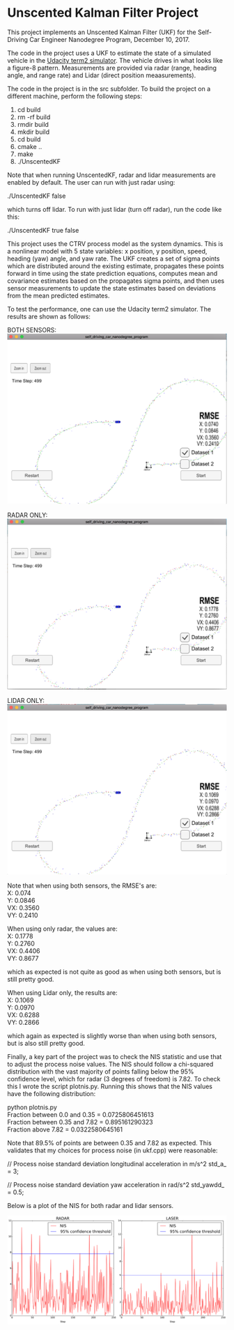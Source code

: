 # Unscented Kalman Filter Project
This project implements an Unscented Kalman Filter (UKF) for the Self-Driving Car Engineer Nanodegree Program, December 10, 2017.

The code in the project uses a UKF to estimate the state of a simulated vehicle in the [Udacity term2 simulator](https://github.com/udacity/self-driving-car-sim/releases). The vehicle drives in what looks like a figure-8 pattern. Measurements are provided via radar (range, heading angle, and range rate) and Lidar (direct position meaasurements).

The code in the project is in the src subfolder. To build the project on a different machine, perform the following steps:

1. cd build
2. rm -rf build
3. rmdir build
4. mkdir build
5. cd build
6. cmake ..
7. make
8. ./UnscentedKF

Note that when running UnscentedKF, radar and lidar measurements are enabled by default. The user can run with just radar using:

./UnscentedKF false

which turns off lidar. To run with just lidar (turn off radar), run the code like this:

./UnscentedKF true false

This project uses the CTRV process model as the system dynamics. This is a nonlinear model with 5 state variables: x position, y position, speed, heading (yaw) angle, and yaw rate. The UKF creates a set of sigma points which are distributed around the existing estimate, propagates these points forward in time using the state prediction equations, computes mean and covariance estimates based on the propagates sigma points, and then uses sensor measurements to update the state estimates based on deviations from the mean predicted estimates.

To test the performance, one can use the Udacity term2 simulator. The results are shown as follows:

BOTH SENSORS:    
![both_sensors](./results-both-sensors.png)

RADAR ONLY:      
![radar_only](./results-radar-only.png)

LIDAR ONLY:         
![lidar_only](./results-lidar-only.png)

Note that when using both sensors, the RMSE's are:    
X: 0.074    
Y: 0.0846    
VX: 0.3560    
VY: 0.2410    

When using only radar, the values are:     
X: 0.1778    
Y: 0.2760    
VX: 0.4406    
VY: 0.8677    

which as expected is not quite as good as when using both sensors, but is still pretty good. 

When using Lidar only, the results are:    
X: 0.1069    
Y: 0.0970    
VX: 0.6288    
VY: 0.2866    

which again as expected is slightly worse than when using both sensors, but is also still pretty good.

Finally, a key part of the project was to check the NIS statistic and use that to adjust the process noise values. The NIS should follow a chi-squared distribution with the vast majority of points falling below the 95% confidence level, which for radar (3 degrees of freedom) is 7.82. To check this I wrote the script plotnis.py. Running this shows that the NIS values have the following distribution:

python plotnis.py     
Fraction between 0.0 and 0.35 = 0.0725806451613     
Fraction between 0.35 and 7.82 = 0.895161290323     
Fraction above 7.82 = 0.0322580645161     

Note that 89.5% of points are between 0.35 and 7.82 as expected. This validates that my choices for process noise (in ukf.cpp) were reasonable:

  // Process noise standard deviation longitudinal acceleration in m/s^2
  std_a_ = 3;

  // Process noise standard deviation yaw acceleration in rad/s^2
  std_yawdd_ = 0.5;

Below is a plot of the NIS for both radar and lidar sensors.

![nis](./NIS.png)

